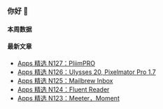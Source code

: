 ### 你好 👋

<!--
**huhuhang/huhuhang** is a ✨ _special_ ✨ repository because its `README.md` (this file) appears on your GitHub profile.

Here are some ideas to get you started:

- 🔭 I’m currently working on ...
- 🌱 I’m currently learning ...
- 👯 I’m looking to collaborate on ...
- 🤔 I’m looking for help with ...
- 💬 Ask me about ...
- 📫 How to reach me: ...
- 😄 Pronouns: ...
- ⚡ Fun fact: ...
-->

#### 本周数据

<!--START_SECTION:waka-->
<!--END_SECTION:waka-->

#### 最新文章

<!-- BLOG-POST-LIST:START -->
- [Apps 精选 N127：PliimPRO](http://huhuhang.com/post/product-hunt/product-hunt-n127)
- [Apps 精选 N126：Ulysses 20, Pixelmator Pro 1.7](http://huhuhang.com/post/product-hunt/product-hunt-n126)
- [Apps 精选 N125：Mailbrew Inbox](http://huhuhang.com/post/product-hunt/product-hunt-n125)
- [Apps 精选 N124：Fluent Reader](http://huhuhang.com/post/product-hunt/product-hunt-n124)
- [Apps 精选 N123：Meeter，Moment](http://huhuhang.com/post/product-hunt/product-hunt-n123)
<!-- BLOG-POST-LIST:END -->
